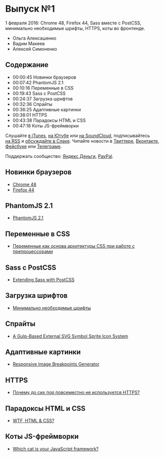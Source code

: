 # Выпуск №1

1 февраля 2016: Chrome 48, Firefox 44, Sass вместе с PostCSS, минимально необходимые шрифты, HTTPS, коты во фронтенде.

- Ольга Алексашенко
- Вадим Макеев
- Алексей Симоненко

## Содержание

- 00:00:45 Новинки браузеров
- 00:07:42 PhantomJS 2.1
- 00:10:16 Переменные в CSS
- 00:19:43 Sass с PostCSS
- 00:24:37 Загрузка шрифтов
- 00:32:36 Спрайты
- 00:36:25 Адаптивные картинки
- 00:38:01 HTTPS
- 00:43:38 Парадоксы HTML и CSS
- 00:47:18 Коты JS-фреймворки

Слушайте [в iTunes](https://itunes.apple.com/podcast/id1080500016), [на Ютубе](https://www.youtube.com/playlist?list=PLMBnwIwFEFHcwuevhsNXkFTcadeX5R1Go) или [на SoundCloud](https://soundcloud.com/web-standards), подписывайтесь [на RSS](https://web-standards.ru/podcast/feed/) и [обсуждайте в Слаке](http://slack.web-standards.ru/). Читайте новости в [Твиттере](https://twitter.com/webstandards_ru), [Вконтакте](https://vk.com/webstandards_ru), [Фейсбуке](https://www.facebook.com/webstandardsru) или [Телеграме](https://t.me/webstandards_ru).

Поддержать сообщество: [Яндекс Деньги](https://money.yandex.ru/to/41001119329753), [PayPal](https://www.paypal.me/pepelsbey).

## Новинки браузеров

- [Chrome 48](https://youtu.be/TebeVxw95RI)
- [Firefox 44](http://tanalin.com/blog/2016/01/firefox-44/)

## PhantomJS 2.1

- [PhantomJS 2.1](https://raw.githubusercontent.com/ariya/phantomJS/master/ChangeLog)

## Переменные в CSS

- [Переменные как основа архитектуры CSS при работе с препроцессорами](http://prgssr.ru/development/peremennye-osnova-arhitektury-css.html)

## Sass с PostCSS

- [Extending Sass with PostCSS](http://ashleynolan.co.uk/blog/extend-sass-with-postcss)

## Загрузка шрифтов

- [Минимально необходимые шрифты](http://css-live.ru/articles/minimalno-neobxodimye-shrifty.html)

## Спрайты

- [A Gulp-Based External SVG Symbol Sprite Icon System](https://una.im/svg-icons/)

## Адаптивные картинки

- [Responsive Image Breakpoints Generator](http://www.responsivebreakpoints.com/)

## HTTPS

- [Почему до сих пор повсеместно не используется HTTPS?](https://habrahabr.ru/post/275539/)

## Парадоксы HTML и CSS

- [WTF, HTML & CSS?](http://wtfhtmlcss.com/)

## Коты JS-фреймворки

- [Which cat is your JavaScript framework?](http://whichcatisyourjavascriptframework.com/)
